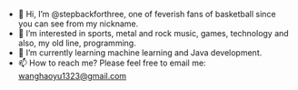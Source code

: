 - 👋 Hi, I’m @stepbackforthree, one of feverish fans of basketball since you can see from my nickname.
- 👀 I’m interested in sports, metal and rock music, games, technology and also, my old line, programming.
- 🌱 I’m currently learning machine learning and Java development.
- 📫 How to reach me? Please feel free to email me: wanghaoyu1323@gmail.com

<!---
stepbackforthree/stepbackforthree is a ✨ special ✨ repository because its `README.md` (this file) appears on your GitHub profile.
You can click the Preview link to take a look at your changes.
--->
